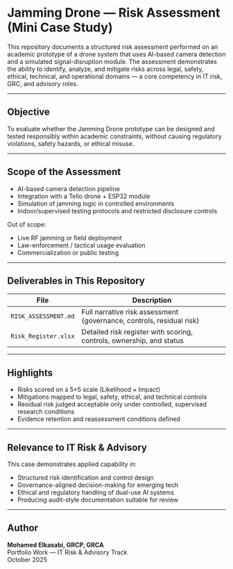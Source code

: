 # Jamming Drone — Risk Assessment (Mini Case Study)

This repository documents a structured risk assessment performed on an academic prototype of a drone system that uses AI-based camera detection and a simulated signal-disruption module. The assessment demonstrates the ability to identify, analyze, and mitigate risks across legal, safety, ethical, technical, and operational domains — a core competency in IT risk, GRC, and advisory roles.

---

## Objective

To evaluate whether the Jamming Drone prototype can be designed and tested responsibly within academic constraints, without causing regulatory violations, safety hazards, or ethical misuse.

---

## Scope of the Assessment

- AI-based camera detection pipeline  
- Integration with a Tello drone + ESP32 module  
- Simulation of jamming logic in controlled environments  
- Indoor/supervised testing protocols and restricted disclosure controls  

Out of scope:
- Live RF jamming or field deployment
- Law-enforcement / tactical usage evaluation
- Commercialization or public testing

---

## Deliverables in This Repository

| File | Description |
|------|-------------|
| `RISK_ASSESSMENT.md` | Full narrative risk assessment (governance, controls, residual risk) |
| `Risk_Register.xlsx` | Detailed risk register with scoring, controls, ownership, and status |

---

## Highlights

- Risks scored on a 5×5 scale (Likelihood × Impact)
- Mitigations mapped to legal, safety, ethical, and technical controls
- Residual risk judged acceptable only under controlled, supervised research conditions
- Evidence retention and reassessment conditions defined

---

## Relevance to IT Risk & Advisory

This case demonstrates applied capability in:
- Structured risk identification and control design
- Governance-aligned decision-making for emerging tech
- Ethical and regulatory handling of dual-use AI systems
- Producing audit-style documentation suitable for review

---

## Author

**Mohamed Elkasabi, GRCP, GRCA**  
Portfolio Work — IT Risk & Advisory Track  
October 2025

